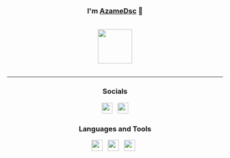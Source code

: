 <div id="SealedSaucer" align="center">
  <h3>I'm <a href="https://azame.site">AzameDsc</a> 🎀 </h3>
  <br>
  <a href="https://discord.com/users/737423111925923841"><img height="80px" src="https://discord.c99.nl/widget/theme-4/737423111925923841.png"/></a>
  <br><br>

---

<h3>Socials</h3>

<div>
    <a href="https://azame.site"><img src="https://i.imgur.com/HcY0gIm.png" height="25" width="25"></a>
    &nbsp;
    <a href="https://discord.gg/VgA94vBhpu"><img src="https://i.imgur.com/CZU39q2.png" height="25" width="25"></a>
</div>

<h3>Languages and Tools</h3>

<div>
  <a href="https://python.org"><img src="https://skillicons.dev/icons?i=python" height="26" width="26"></a>
  &nbsp;
  <a href="https://javascript.com"><img src="https://skillicons.dev/icons?i=javascript" height="26" width="26"></a>
  &nbsp;
  <a href="https://nodejs.org"><img src="https://skillicons.dev/icons?i=nodejs" height="26" width="26"></a>
  &nbsp;

</div>
</div>

